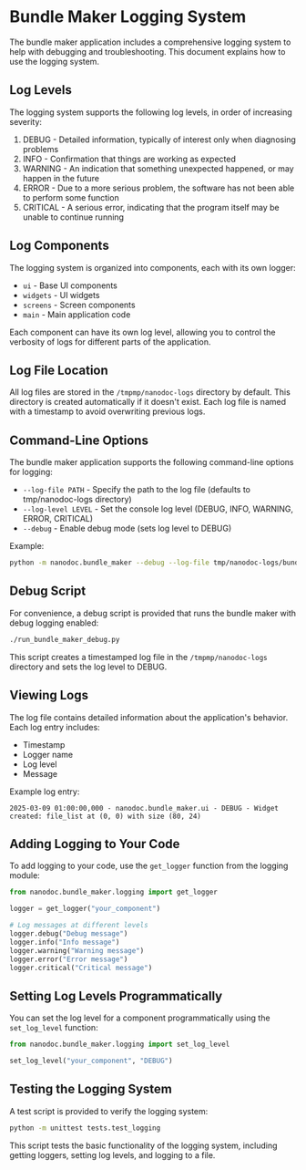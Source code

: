 # Bundle Maker Logging System

The bundle maker application includes a comprehensive logging system to help
with debugging and troubleshooting. This document explains how to use the
logging system.

## Log Levels

The logging system supports the following log levels, in order of increasing
severity:

1. DEBUG - Detailed information, typically of interest only when diagnosing
   problems
2. INFO - Confirmation that things are working as expected
3. WARNING - An indication that something unexpected happened, or may happen in
   the future
4. ERROR - Due to a more serious problem, the software has not been able to
   perform some function
5. CRITICAL - A serious error, indicating that the program itself may be unable
   to continue running

## Log Components

The logging system is organized into components, each with its own logger:

- `ui` - Base UI components
- `widgets` - UI widgets
- `screens` - Screen components
- `main` - Main application code

Each component can have its own log level, allowing you to control the verbosity
of logs for different parts of the application.

## Log File Location

All log files are stored in the `/tmpmp/nanodoc-logs` directory by default. This directory is created automatically if it doesn't exist. Each log file is named with a timestamp to avoid overwriting previous logs.

## Command-Line Options

The bundle maker application supports the following command-line options for
logging:

- `--log-file PATH` - Specify the path to the log file (defaults to tmp/nanodoc-logs directory)
- `--log-level LEVEL` - Set the console log level (DEBUG, INFO, WARNING, ERROR,
  CRITICAL)
- `--debug` - Enable debug mode (sets log level to DEBUG)

Example:

```bash
python -m nanodoc.bundle_maker --debug --log-file tmp/nanodoc-logs/bundle_maker.log
```

## Debug Script

For convenience, a debug script is provided that runs the bundle maker with
debug logging enabled:

```bash
./run_bundle_maker_debug.py
```

This script creates a timestamped log file in the `/tmpmp/nanodoc-logs` directory and sets the
log level to DEBUG.

## Viewing Logs

The log file contains detailed information about the application's behavior.
Each log entry includes:

- Timestamp
- Logger name
- Log level
- Message

Example log entry:

```log
2025-03-09 01:00:00,000 - nanodoc.bundle_maker.ui - DEBUG - Widget created: file_list at (0, 0) with size (80, 24)
```

## Adding Logging to Your Code

To add logging to your code, use the `get_logger` function from the logging
module:

```python
from nanodoc.bundle_maker.logging import get_logger

logger = get_logger("your_component")

# Log messages at different levels
logger.debug("Debug message")
logger.info("Info message")
logger.warning("Warning message")
logger.error("Error message")
logger.critical("Critical message")
```

## Setting Log Levels Programmatically

You can set the log level for a component programmatically using the
`set_log_level` function:

```python
from nanodoc.bundle_maker.logging import set_log_level

set_log_level("your_component", "DEBUG")
```

## Testing the Logging System

A test script is provided to verify the logging system:

```bash
python -m unittest tests.test_logging
```

This script tests the basic functionality of the logging system, including
getting loggers, setting log levels, and logging to a file.
